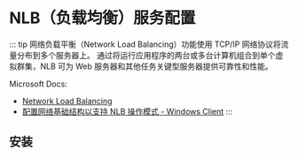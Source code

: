 # NLB（负载均衡）服务配置

::: tip
网络负载平衡（Network Load Balancing）功能使用 TCP/IP 网络协议将流量分布到多个服务器上。
通过将运行应用程序的两台或多台计算机组合到单个虚拟群集，NLB 可为 Web 服务器和其他任务关键型服务器提供可靠性和性能。

Microsoft Docs:
- [Network Load Balancing](https://docs.microsoft.com/zh-cn/windows-server/networking/technologies/network-load-balancing)
- [配置网络基础结构以支持 NLB 操作模式 - Windows Client](https://docs.microsoft.com/zh-cn/troubleshoot/windows-client/networking/configure-network-to-support-nlb-operation-mode)
:::

## 安装

